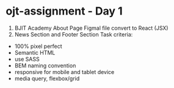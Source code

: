 # ojt-assignment - Day 1

1) BJIT Academy About Page Figmal file convert to React (JSX)
2) News Section and Footer Section
Task criteria:
* 100% pixel perfect
* Semantic HTML
* use SASS
* BEM naming convention
* responsive for mobile and tablet device
* media query, flexbox/grid
